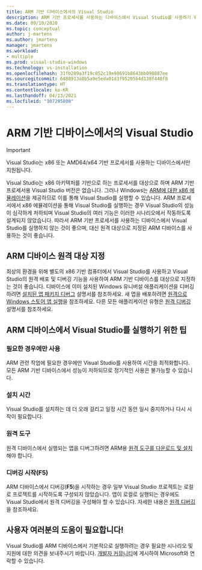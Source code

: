 ```yaml
---
title: ARM 기반 디바이스에서의 Visual Studio
description: ARM 기반 프로세서를 사용하는 디바이스에서 Visual Studio를 사용하기 위한 권장 사항입니다.
ms.date: 09/10/2020
ms.topic: conceptual
author: j-martens
ms.author: jmartens
manager: jmartens
ms.workload:
- multiple
ms.prod: visual-studio-windows
ms.technology: vs-installation
ms.openlocfilehash: 31fb209a3f19c052c19e98691b8643bb098887ee
ms.sourcegitcommit: 6d88913a8b5a9e5eda01d3f95205b4d138f440f8
ms.translationtype: HT
ms.contentlocale: ko-KR
ms.lasthandoff: 04/13/2021
ms.locfileid: "107295808"
---
```

# <a name="visual-studio-on-arm-powered-devices"></a>ARM 기반 디바이스에서의 Visual Studio

> [!IMPORTANT]
> Visual Studio는 x86 또는 AMD64/x64 기반 프로세서를 사용하는 디바이스에서만 지원됩니다.

Visual Studio는 x86 아키텍처를 기반으로 하는 프로세서를 대상으로 하며 ARM 기반 프로세서용 Visual Studio 버전은 없습니다. 그러나 Windows는 [ARM에 대한 x86 에뮬레이션](https://www.docs.microsoft.com/windows/uwp/porting/apps-on-arm-x86-emulation)을 제공하므로 이를 통해 Visual Studio를 실행할 수 있습니다. ARM 프로세서에서 x86 에뮬레이션을 통해 Visual Studio를 실행하는 경우 Visual Studio의 성능이 심각하게 저하되며 Visual Studio의 여러 기능은 이러한 시나리오에서 작동하도록 설계되지 않았습니다. 따라서 ARM 기반 프로세서를 사용하는 디바이스에서 Visual Studio를 실행하지 않는 것이 좋으며, 대신 원격 대상으로 지정된 ARM 디바이스를 사용하는 것이 좋습니다.

## <a name="remote-targeting-arm-devices"></a>ARM 디바이스 원격 대상 지정
최상의 환경을 위해 별도의 x86 기반 컴퓨터에서 Visual Studio를 사용하고 Visual Studio의 원격 배포 및 디버깅 기능을 사용하여 ARM 기반 디바이스를 대상으로 지정하는 것이 좋습니다. 디바이스에 이미 설치된 Windows 유니버설 애플리케이션을 디버깅하려면 [설치된 앱 패키지 디버그](../debugger/debug-installed-app-package.md) 설명서를 참조하세요. 새 앱을 배포하려면 [원격으로 Windows 스토어 앱 실행](../debugger/run-windows-store-apps-on-a-remote-machine.md)을 참조하세요. 다른 모든 애플리케이션 유형은 [원격 디버깅](../debugger/remote-debugging.md) 설명서를 참조하세요.

## <a name="tips-for-running-visual-studio-on-arm-devices"></a>ARM 디바이스에서 Visual Studio를 실행하기 위한 팁

### <a name="use-only-when-needed"></a>필요한 경우에만 사용
ARM 관련 작업에 필요한 경우에만 Visual Studio를 사용하여 시간을 최적화합니다. 모든 ARM 기반 디바이스에서 성능이 저하되므로 정기적인 사용은 불가능할 수 있습니다.

### <a name="install-time"></a>설치 시간
Visual Studio를 설치하는 데 더 오래 걸리고 일정 시간 동안 일시 중지하거나 다시 시작이 필요합니다.
 
### <a name="remote-tools"></a>원격 도구
원격 디바이스에서 실행되는 앱을 디버그하려면 ARM용 [원격 도구를 다운로드 및 설치](../debugger/remote-debugging.md#download-and-install-the-remote-tools)해야 합니다.

### <a name="start-debugging-f5"></a>디버깅 시작(F5)
ARM 디바이스에서 디버깅(**F5**)을 시작하는 경우 일부 Visual Studio 프로젝트는 로컬로 프로젝트를 시작하도록 구성되지 않았습니다. 앱이 로컬로 실행되는 경우에도 Visual Studio에서 원격 디버깅을 구성해야 할 수 있습니다. 자세한 내용은 [원격 디버깅](../debugger/remote-debugging.md)을 참조하세요.

## <a name="we-need-your-help"></a>사용자 여러분의 도움이 필요합니다!
Visual Studio를 ARM 디바이스에서 기본적으로 실행하려는 경우 필요한 시나리오 및 지원에 대한 의견을 보내주시기 바랍니다. [개발자 커뮤니티](https://developercommunity.visualstudio.com/idea/1161018/native-arm-support-for-visual-studio.html)에 게시하여 Microsoft와 연락할 수 있습니다.
